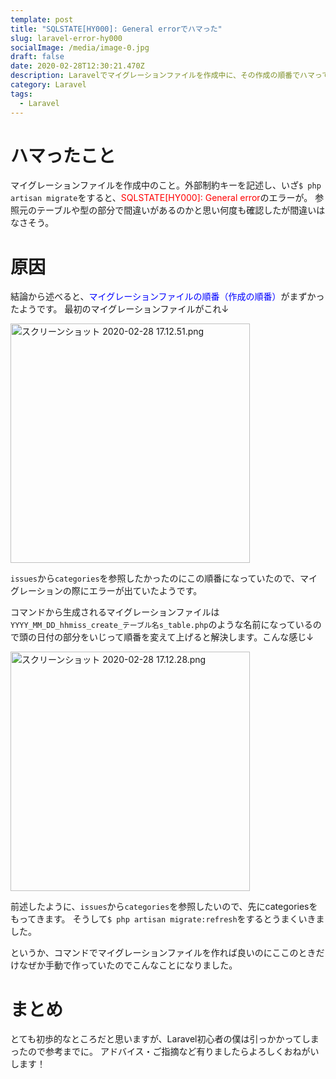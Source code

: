 ```yaml
---
template: post
title: "SQLSTATE[HY000]: General errorでハマった"
slug: laravel-error-hy000
socialImage: /media/image-0.jpg
draft: false
date: 2020-02-28T12:30:21.470Z
description: Laravelでマイグレーションファイルを作成中に、その作成の順番でハマってしまったのでその備忘録です。
category: Laravel
tags:
  - Laravel
---
```

# ハマったこと

マイグレーションファイルを作成中のこと。外部制約キーを記述し、いざ`$ php artisan migrate`をすると、<font color="Red">SQLSTATE\[HY000]: General error</font>のエラーが。
参照元のテーブルや型の部分で間違いがあるのかと思い何度も確認したが間違いはなさそう。

# 原因

結論から述べると、<font color="Blue">マイグレーションファイルの順番（作成の順番）</font>がまずかったようです。
最初のマイグレーションファイルがこれ↓

<img width="383" alt="スクリーンショット 2020-02-28 17.12.51.png" src="https://qiita-image-store.s3.ap-northeast-1.amazonaws.com/0/308184/ed9411d2-131e-d50f-5d58-9fc8da7872b6.png">

`issues`から`categories`を参照したかったのにこの順番になっていたので、マイグレーションの際にエラーが出ていたようです。

コマンドから生成されるマイグレーションファイルは`YYYY_MM_DD_hhmiss_create_テーブル名s_table.php`のような名前になっているので頭の日付の部分をいじって順番を変えて上げると解決します。こんな感じ↓

<img width="383" alt="スクリーンショット 2020-02-28 17.12.28.png" src="https://qiita-image-store.s3.ap-northeast-1.amazonaws.com/0/308184/38beaa82-ff38-d067-c2e7-132f89b614c0.png">

前述したように、`issues`から`categories`を参照したいので、先にcategoriesをもってきます。
そうして`$ php artisan migrate:refresh`をするとうまくいきました。



というか、コマンドでマイグレーションファイルを作れば良いのにここのときだけなぜか手動で作っていたのでこんなことになりました。

# まとめ

とても初歩的なところだと思いますが、Laravel初心者の僕は引っかかってしまったので参考までに。
アドバイス・ご指摘など有りましたらよろしくおねがいします！